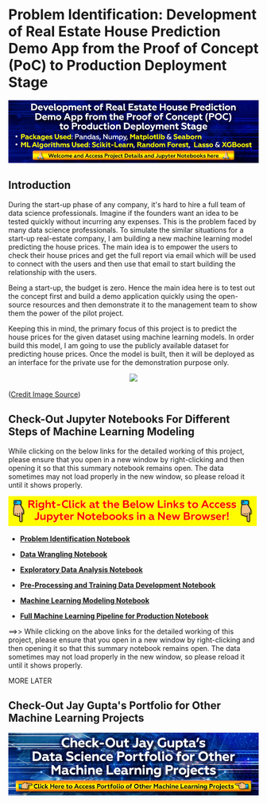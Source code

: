 
# Problem Identification: Development of Real Estate House Prediction Demo App from the Proof of Concept (PoC) to Production Deployment Stage

<p align="center">
<img src="https://github.com/jayguptacal/portfolio/blob/main/image/housePredAppWelcome.jpg">
</p>

## Introduction ##

During the start-up phase of any company, it's hard to hire a full team of data science professionals. Imagine if the founders want an idea to be tested quickly without incurring any expenses. This is the problem faced by many data science professionals. To simulate the similar situations for a start-up real-estate company, I am building a new machine learning model predicting the house prices. The main idea is to empower the users to check their house prices and get the full report via email which will be used to connect with the users and then use that email to start building the relationship with the users.

Being a start-up, the budget is zero. Hence the main idea here is to test out the concept first and build a demo application quickly using the open-source resources and then demonstrate it to the management team to show them the power of the pilot project.

Keeping this in mind, the primary focus of this project is to predict the house prices for the given dataset using machine learning models. In order build this model, I am going to use the publicly available dataset for predicting house prices. Once the model is built, then it will be deployed as an interface for the private use for the demonstration purpose only. 

<p align="center">
<img src="https://github.com/jayguptacal/RetailAndMarketing/blob/main/HouseSalesPricePrediction/images/housesbanner.png">
</p>
(<a href="https://www.kaggle.com/c/house-prices-advanced-regression-techniques/overview">Credit Image Source</a>)

## Check-Out Jupyter Notebooks For Different Steps of Machine Learning Modeling ##

While clicking on the below links for the detailed working of this project, please ensure that you open in a new window by right-clicking and then opening it so that this summary notebook remains open. The data sometimes may not load properly in the new window, so please reload it until it shows properly.

<img src="https://github.com/jayguptacal/portfolio/blob/main/image/bannerOpenNotebooks.jpg">

* <a href="https://github.com/jayguptacal/RetailAndMarketing/blob/main/HouseSalesPricePrediction/1_Problem_Identification_House_Prices.ipynb" target="_blank"><b>Problem Identification Notebook</b></a>

* <a href="https://github.com/jayguptacal/RetailAndMarketing/blob/main/HouseSalesPricePrediction/2_Data_Wrangling_House_Prices.ipynb" target="_blank"><b>Data Wrangling Notebook</b></a>

* <a href="https://github.com/jayguptacal/RetailAndMarketing/blob/main/HouseSalesPricePrediction/3_EDA_House_Prices.ipynb" target="_blank"><b>Exploratory Data Analysis Notebook</b></a>

* <a href="https://github.com/jayguptacal/RetailAndMarketing/blob/main/HouseSalesPricePrediction/4_Preprocessing_TrainingData_HousePrices.ipynb" target="_blank"><b>Pre-Processing and Training Data Development Notebook</b></a>

* <a href="https://github.com/jayguptacal/RetailAndMarketing/blob/main/HouseSalesPricePrediction/5_Machine_Learning_House_Prices.ipynb" target="_blank"><b>Machine Learning Modeling Notebook</b></a>

* <a href="https://github.com/jayguptacal/RetailAndMarketing/blob/main/HouseSalesPricePrediction/6a_FullMLPipeline_ProductionPurpose.ipynb" target="_blank"><b>Full Machine Learning Pipeline for Production Notebook</b></a>

==>> While clicking on the above links for the detailed working of this project, please ensure that you open in a new window by right-clicking and then opening it so that this summary notebook remains open. The data sometimes may not load properly in the new window, so please reload it until it shows properly.

MORE LATER


## Check-Out Jay Gupta's Portfolio for Other Machine Learning Projects ##
<p align="center">
<a href="https://github.com/jayguptacal/portfolio/blob/main/README.md" target="_blank"><img src="https://github.com/jayguptacal/portfolio/blob/main/image/FullPortfolioBanner.jpg"></a>
</p>
